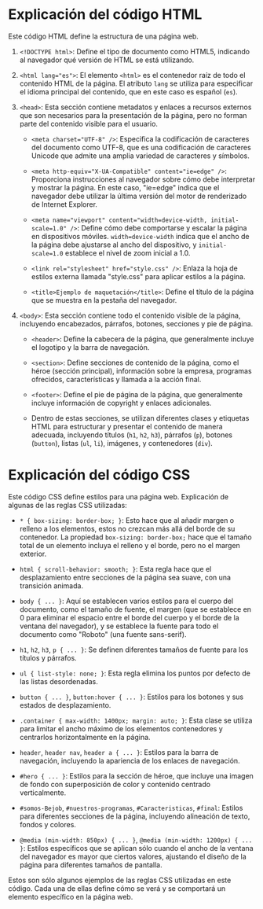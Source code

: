 # Explicación del código HTML

Este código HTML define la estructura de una página web. 

1. `<!DOCTYPE html>`: Define el tipo de documento como HTML5, indicando al navegador qué versión de HTML se está utilizando.

2. `<html lang="es">`: El elemento `<html>` es el contenedor raíz de todo el contenido HTML de la página. El atributo `lang` se utiliza para especificar el idioma principal del contenido, que en este caso es español (`es`).

3. `<head>`: Esta sección contiene metadatos y enlaces a recursos externos que son necesarios para la presentación de la página, pero no forman parte del contenido visible para el usuario.

   - `<meta charset="UTF-8" />`: Especifica la codificación de caracteres del documento como UTF-8, que es una codificación de caracteres Unicode que admite una amplia variedad de caracteres y símbolos.
   
   - `<meta http-equiv="X-UA-Compatible" content="ie=edge" />`: Proporciona instrucciones al navegador sobre cómo debe interpretar y mostrar la página. En este caso, "ie=edge" indica que el navegador debe utilizar la última versión del motor de renderizado de Internet Explorer.
   
   - `<meta name="viewport" content="width=device-width, initial-scale=1.0" />`: Define cómo debe comportarse y escalar la página en dispositivos móviles. `width=device-width` indica que el ancho de la página debe ajustarse al ancho del dispositivo, y `initial-scale=1.0` establece el nivel de zoom inicial a 1.0.

   - `<link rel="stylesheet" href="style.css" />`: Enlaza la hoja de estilos externa llamada "style.css" para aplicar estilos a la página.

   - `<title>Ejemplo de maquetación</title>`: Define el título de la página que se muestra en la pestaña del navegador.

4. `<body>`: Esta sección contiene todo el contenido visible de la página, incluyendo encabezados, párrafos, botones, secciones y pie de página.

   - `<header>`: Define la cabecera de la página, que generalmente incluye el logotipo y la barra de navegación.
   
   - `<section>`: Define secciones de contenido de la página, como el héroe (sección principal), información sobre la empresa, programas ofrecidos, características y llamada a la acción final.
   
   - `<footer>`: Define el pie de página de la página, que generalmente incluye información de copyright y enlaces adicionales.

   - Dentro de estas secciones, se utilizan diferentes clases y etiquetas HTML para estructurar y presentar el contenido de manera adecuada, incluyendo títulos (`h1`, `h2`, `h3`), párrafos (`p`), botones (`button`), listas (`ul`, `li`), imágenes, y contenedores (`div`).



# Explicación del código CSS

Este código CSS define estilos para una página web. Explicación de algunas de las reglas CSS utilizadas:

- `* { box-sizing: border-box; }`: Esto hace que al añadir margen o relleno a los elementos, estos no crezcan más allá del borde de su contenedor. La propiedad `box-sizing: border-box;` hace que el tamaño total de un elemento incluya el relleno y el borde, pero no el margen exterior.

- `html { scroll-behavior: smooth; }`: Esta regla hace que el desplazamiento entre secciones de la página sea suave, con una transición animada.

- `body { ... }`: Aquí se establecen varios estilos para el cuerpo del documento, como el tamaño de fuente, el margen (que se establece en 0 para eliminar el espacio entre el borde del cuerpo y el borde de la ventana del navegador), y se establece la fuente para todo el documento como "Roboto" (una fuente sans-serif).

- `h1`, `h2`, `h3`, `p { ... }`: Se definen diferentes tamaños de fuente para los títulos y párrafos.

- `ul { list-style: none; }`: Esta regla elimina los puntos por defecto de las listas desordenadas.

- `button { ... }`, `button:hover { ... }`: Estilos para los botones y sus estados de desplazamiento.

- `.container { max-width: 1400px; margin: auto; }`: Esta clase se utiliza para limitar el ancho máximo de los elementos contenedores y centrarlos horizontalmente en la página.

- `header`, `header nav`, `header a { ... }`: Estilos para la barra de navegación, incluyendo la apariencia de los enlaces de navegación.

- `#hero { ... }`: Estilos para la sección de héroe, que incluye una imagen de fondo con superposición de color y contenido centrado verticalmente.

- `#somos-Bejob`, `#nuestros-programas`, `#Caracteristicas`, `#final`: Estilos para diferentes secciones de la página, incluyendo alineación de texto, fondos y colores.

- `@media (min-width: 850px) { ... }`, `@media (min-width: 1200px) { ... }`: Estilos específicos que se aplican sólo cuando el ancho de la ventana del navegador es mayor que ciertos valores, ajustando el diseño de la página para diferentes tamaños de pantalla.

Estos son sólo algunos ejemplos de las reglas CSS utilizadas en este código. Cada una de ellas define cómo se verá y se comportará un elemento específico en la página web.